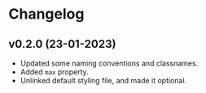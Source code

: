 # Changelog

## v0.2.0 (23-01-2023)

- Updated some naming conventions and classnames.
- Added `max` property.
- Unlinked default styling file, and made it optional.